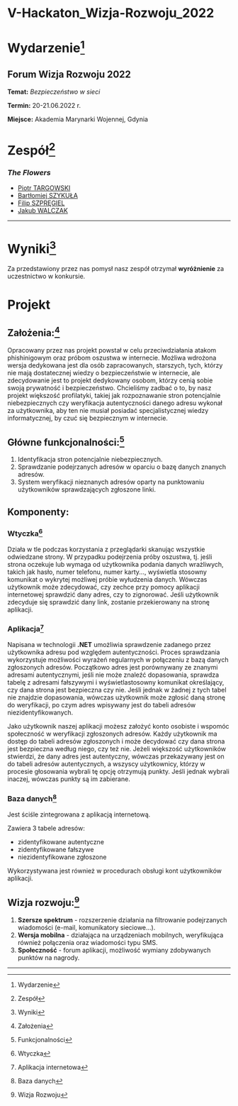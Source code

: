 # V-Hackaton_Wizja-Rozwoju_2022

# Wydarzenie[^event]
## Forum Wizja Rozwoju 2022

**Temat:** *Bezpieczeństwo w sieci*

**Termin:** 20-21.06.2022 r.

**Miejsce:** Akademia Marynarki Wojennej, Gdynia


# Zespół[^team]
### *The Flowers*
- [Piotr TARGOWSKI](https://github.com/targos123)
- [Bartłomiej SZYKUŁA](https://github.com/Baro-coder)
- [Filip SZPRĘGIEL](https://github.com/PhilipMichvong)
- [Jakub WALCZAK](https://github.com/Walu064)

___

# Wyniki[^results]
Za przedstawiony przez nas pomysł nasz zespół otrzymał **wyróżnienie** za uczestnictwo w konkursie.


# Projekt
## Założenia:[^goals]
Opracowany przez nas projekt powstał w celu przeciwdziałania atakom phishinigowym oraz próbom oszustwa w internecie.
Możliwa wdrożona wersja dedykowana jest dla osób zapracowanych, starszych, tych, którzy nie mają dostatecznej wiedzy
o bezpieczeństwie w internecie, ale zdecydowanie jest to projekt dedykowany osobom, którzy cenią sobie swoją prywatność
i bezpieczeństwo. Chcieliśmy zadbać o to, by nasz projekt większość profilatyki, takiej jak rozpoznawanie stron
potencjalnie niebezpiecznych czy weryfikacja autentyczności danego adresu wykonał za użytkownika, aby ten nie musiał
posiadać specjalistycznej wiedzy informatycznej, by czuć się bezpiecznym w internecie.

## Główne funkcjonalności:[^features]
1. Identyfikacja stron potencjalnie niebezpiecznych.
2. Sprawdzanie podejrzanych adresów w oparciu o bazę danych znanych adresów.
3. System weryfikacji nieznanych adresów oparty na punktowaniu użytkowników sprawdzających zgłoszone linki.

## Komponenty:
### Wtyczka[^plugin]
Działa w tle podczas korzystania z przeglądarki skanując wszystkie odwiedzane strony. W przypadku podejrzenia
próby oszustwa, tj. jeśli strona oczekuje lub wymaga od użytkownika podania danych wrażliwych, takich jak hasło,
numer telefonu, numer karty..., wyświetla stosowny komunikat o wykrytej możliwej próbie wyłudzenia danych. Wówczas
użytkownik może zdecydować, czy zechce przy pomocy aplikacji internetowej sprawdzić dany adres, czy to zignorować.
Jeśli użytkownik zdecyduje się sprawdzić dany link, zostanie przekierowany na stronę aplikacji.

### Aplikacja[^app]
Napisana w technologii **.NET** umożliwia sprawdzenie zadanego przez użytkownika adresu pod względem autentyczności. 
Proces sprawdzania wykorzystuje możliwości wyrażeń regularnych w połączeniu z bazą danych zgłoszonych adresów.
Początkowo adres jest porównywany ze znanymi adresami autentycznymi, jeśli nie może znaleźć dopasowania, 
sprawdza tabelę z adresami fałszywymi i wyświetlastosowny komunikat określający, czy dana strona jest 
bezpieczna czy nie. Jeśli jednak w żadnej z tych tabel nie znajdzie dopasowania, wówczas użytkownik 
może zgłosić daną stronę do weryfikacji, po czym adres wpisywany jest do tabeli adresów niezidentyfikowanych.

Jako użytkownik naszej aplikacji możesz założyć konto osobiste i wspomóc społeczność w weryfikacji zgłoszonych adresów.
Każdy użytkownik ma dostęp do tabeli adresów zgłoszonych i może decydować czy dana strona jest bezpieczna według niego, czy
też nie. Jeżeli większość użytkowników stwierdzi, że dany adres jest autentyczny, wówczas przekazywany jest on do tabeli
adresów autentycznych, a wszyscy użytkownicy, którzy w procesie głosowania wybrali tę opcję otrzymują punkty. Jeśli jednak
wybrali inaczej, wówczas punkty są im zabierane.

### Baza danych[^db]
Jest ściśle zintegrowana z aplikacją internetową.

Zawiera 3 tabele adresów: 
- zidentyfikowane autentyczne
- zidentyfikowane fałszywe
- niezidentyfikowane zgłoszone

Wykorzystywana jest również w procedurach obsługi kont użytkowników aplikacji.


## Wizja rozwoju:[^development]
1. **Szersze spektrum** - rozszerzenie działania na filtrowanie podejrzanych wiadomości (e-mail, komunikatory sieciowe...).
2. **Wersja mobilna** - działająca na urządzeniach mobilnych, weryfikująca również połączenia oraz wiadomości typu SMS.
3. **Społeczność** - forum aplikacji, możliwość wymiany zdobywanych punktów na nagrody.

___

[^event]: Wydarzenie
[^team]: Zespół
[^results]: Wyniki
[^goals]: Założenia
[^features]: Funkcjonalności
[^plugin]: Wtyczka
[^app]: Aplikacja internetowa
[^db]: Baza danych
[^development]: Wizja Rozwoju

